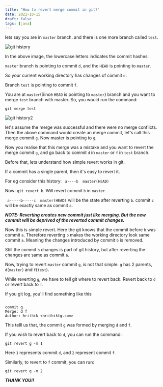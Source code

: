 ```yaml
---
title: "How to revert merge commit in git?"
date: 2021-10-15
draft: false
tags: [java]
---
```


lets say you are in ```master``` branch. and there is one more branch called ```test```.

![git history](/git_history.png)

In the above image, the lowercase letters indicates the commit hashes.

```master``` branch is pointing to commit ```d```, and the ```HEAD``` is pointing to ```master```.

So your current working directory has changes of commit ```d```.

Branch ```test``` is pointing to commit ```f```.

You are at ```master```(Since ```HEAD``` is pointing to ```master```) branch and you want to merge ```test``` branch with master. So, you would run the command: 

```git merge test```

![git history2](/git_history_2.png)

let's assume the merge was successful and there were no merge conflicts. Then the above command would create an merge commit, let's call this merge commit ```g```. Now master is pointing to ```g```.

Now you realise that this merge was a mistake and you want to revert the merge commit ```g```, and go back to commit ```d``` in ```master``` or ```f``` in ```test``` branch.

Before that, lets understand how simple revert works in git.

If a commit has a single parent, then it's easy to revert it. 

For eg consider this history: ``` a----b  master(HEAD)```

Now: ```git revert b```. Will revert commit ```b``` in ```master```.

``` a-----b-----c  master(HEAD)``` will be the state after reverting ```b```. commit ```c``` will be exactly same as commit ```a```.

***NOTE: Reverting creates new commit just like merging. But the new commit will be deprived of the reverted commit changes.*** 

Now this is simple revert. Here the git knows that the commit before ```b``` was commit ```a```. Therefore reverting ```b``` makes the working directory look same commit ```a```. Meaning the changes introduced by commit ```b``` is removed.

Still the commit ```b``` changes is part of git history, but after reverting the changes are same as commit ```a```.

Now, trying to revert ```master``` commit ```g```, is not that simple. ```g``` has 2 parents, ```d```(```master```) and ```f```(```test```).

While reverting ```g```, we have to tell git where to revert back. Revert back to ```d``` or revert back to ```f```.

If you git log, you'll find something like this

```

commit g
Merge: d f
Author: hrithik <hrithiktg.com>

```

This telll us that, the commit ```g``` was formed by merging ```d``` and ```f```.

If you wish to revert back to ```d```, you can run the command: 

```git revert g -m 1```

Here ```1``` represents commit ```d```, and ```2``` represent commit ```f```.

Similarly, to revert to ```f``` commit, you can run:

```git revert g -m 2```

***THANK YOU!!***

